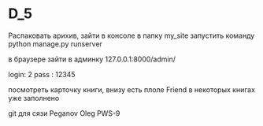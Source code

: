 # D_5
Распаковать арихив, зайти в консоле в папку my_site
запустить команду 
python manage.py runserver

в браузере зайти в админку
127.0.0.1:8000/admin/

login: 2
pass : 12345

посмотреть карточку книги, внизу есть плоле Friend
в некоторых книгах уже заполнено

git для сязи  Peganov Oleg PWS-9 


